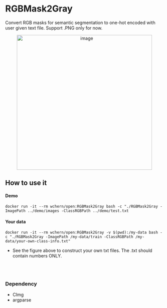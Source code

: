 # RGBMask2Gray
Convert RGB masks for semantic segmentation to one-hot encoded with user given text file. Support .PNG only for now.
<p align="center">
  <img width="431" alt="image" src="https://user-images.githubusercontent.com/40074617/114333263-e4318080-9b15-11eb-8b20-46e3fc957794.png">
</p>

## How to use it

#### Demo
```
docker run -it --rm wchern/open:RGBMask2Gray bash -c "./RGBMask2Gray -ImagePath ../demo/images -ClassRGBPath ../demo/test.txt
```
#### Your data
```
docker run -it --rm wchern/open:RGBMask2Gray -v $(pwd):/my-data bash -c "./RGBMask2Gray -ImagePath /my-data/train -ClassRGBPath /my-data/your-own-class-info.txt"
```
- See the figure above to construct your own txt files. The .txt should contain numbers ONLY.</br>
</br>
</br>

### Dependency
- CImg </br>
- argparse
